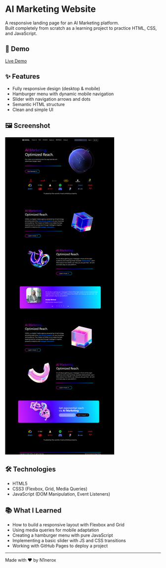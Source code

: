 # AI Marketing Website  

A responsive landing page for an AI Marketing platform.  
Built completely from scratch as a learning project to practice HTML, CSS, and JavaScript.  

## 🚀 Demo  
[Live Demo](https://n1nerox.github.io/ai-marketing-website/)  

## ✨ Features  
- Fully responsive design (desktop & mobile)  
- Hamburger menu with dynamic mobile navigation  
- Slider with navigation arrows and dots  
- Semantic HTML structure  
- Clean and simple UI  

## 🖼️ Screenshot  
![Website Screenshot](assets/screenshot.png)  

## 🛠️ Technologies  
- HTML5  
- CSS3 (Flexbox, Grid, Media Queries)  
- JavaScript (DOM Manipulation, Event Listeners)  

## 📚 What I Learned  
- How to build a responsive layout with Flexbox and Grid  
- Using media queries for mobile adaptation  
- Creating a hamburger menu with pure JavaScript  
- Implementing a basic slider with JS and CSS transitions  
- Working with GitHub Pages to deploy a project  

---
Made with ❤️ by N1nerox
